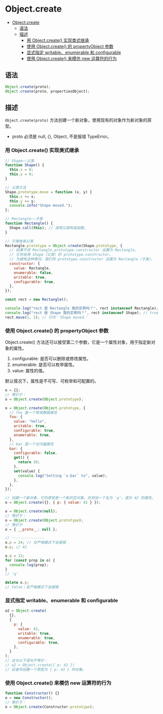 # Object.create

- [Object.create](#objectcreate)
  - [语法](#语法)
  - [描述](#描述)
    - [用 Object.create() 实现类式继承](#用-objectcreate-实现类式继承)
    - [使用 Object.create() 的 propertyObject 参数](#使用-objectcreate-的-propertyobject-参数)
    - [显式指定 writable、enumerable 和 configurable](#显式指定-writableenumerable-和-configurable)
    - [使用 Object.create() 来模仿 new 运算符的行为](#使用-objectcreate-来模仿-new-运算符的行为)

## 语法

```javascript
Object.create(proto);
Object.create(proto, propertiesObject);
```

## 描述

`Object.create(proto)` 方法创建一个新对象，使用现有的对象作为新对象的原型。

- proto 必须是 null, {}, Object, 不是报错 TypeError。

### 用 Object.create() 实现类式继承

```javascript
// Shape——父类
function Shape() {
  this.x = 0;
  this.y = 0;
}

// 父类方法
Shape.prototype.move = function (x, y) {
  this.x += x;
  this.y += y;
  console.info("Shape moved.");
};

// Rectangle——子类
function Rectangle() {
  Shape.call(this); // 调用父类构造函数。
}

// 子类继承父类
Rectangle.prototype = Object.create(Shape.prototype, {
  // 如果不将 Rectangle.prototype.constructor 设置为 Rectangle，
  // 它将采用 Shape（父类）的 prototype.constructor。
  // 为避免这种情况，我们将 prototype.constructor 设置为 Rectangle（子类）。
  constructor: {
    value: Rectangle,
    enumerable: false,
    writable: true,
    configurable: true,
  },
});

const rect = new Rectangle();

console.log("rect 是 Rectangle 类的实例吗？", rect instanceof Rectangle); // true
console.log("rect 是 Shape 类的实例吗？", rect instanceof Shape); // true
rect.move(1, 1); // 打印 'Shape moved.'
```

### 使用 Object.create() 的 propertyObject 参数

Object.create() 方法还可以接受第二个参数，它是一个属性对象，用于指定新对象的属性。

1. configurable: 是否可以删除或修改属性。
2. enumerable: 是否可以枚举属性。
3. value: 属性的值。

默认情况下，属性是不可写、可枚举和可配置的。

```js
o = {};
// 等价于：
o = Object.create(Object.prototype);

o = Object.create(Object.prototype, {
  // foo 是一个常规数据属性
  foo: {
    value: "hello",
    writable: true,
    configurable: true,
    enumerable: true,
  },
  // bar 是一个访问器属性
  bar: {
    configurable: false,
    get() {
      return 10;
    },
    set(value) {
      console.log("Setting `o.bar` to", value);
    },
  },
});

// 创建一个新对象，它的原型是一个新的空对象，并添加一个名为 'p'，值为 42 的属性。
o = Object.create({}, { p: { value: 42 } });
```

```js
o = Object.create(null);
// 等价于：
o = Object.create(Object.prototype);
// 等价于
o = { __proto__: null };

// ---------------
o.p = 24; // 在严格模式下会报错
o.p; // 42

o.q = 12;
for (const prop in o) {
  console.log(prop);
}
// 'q'

delete o.p;
// false；在严格模式下会报错
```

### 显式指定 writable、enumerable 和 configurable

```js
o2 = Object.create(
  {},
  {
    p: {
      value: 42,
      writable: true,
      enumerable: true,
      configurable: true,
    },
  }
);
// 这与以下语句不等价：
// o2 = Object.create({ p: 42 })
// 后者将创建一个原型为 { p: 42 } 的对象。
```

### 使用 Object.create() 来模仿 new 运算符的行为

```js
function Constructor() {}
o = new Constructor();
// 等价于：
o = Object.create(Constructor.prototype);
```
